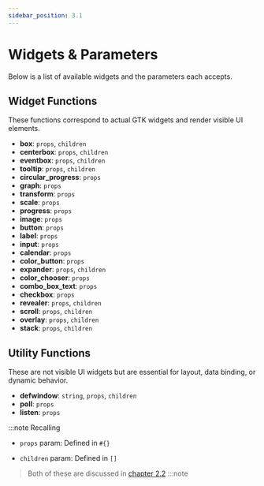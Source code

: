 ```yaml
---
sidebar_position: 3.1
---
```


# Widgets & Parameters

Below is a list of available widgets and the parameters each accepts.

## Widget Functions

These functions correspond to actual GTK widgets and render visible UI elements.

- **box**: `props`, `children`
- **centerbox**: `props`, `children`
- **eventbox**: `props`, `children`
- **tooltip**: `props`, `children`
- **circular_progress**: `props`
- **graph**: `props`
- **transform**: `props`
- **scale**: `props`
- **progress**: `props`
- **image**: `props`
- **button**: `props`
- **label**: `props`
- **input**: `props`
- **calendar**: `props`
- **color_button**: `props`
- **expander**: `props`, `children`
- **color_chooser**: `props`
- **combo_box_text**: `props`
- **checkbox**: `props`
- **revealer**: `props`, `children`
- **scroll**: `props`, `children`
- **overlay**: `props`, `children`
- **stack**: `props`, `children`

## Utility Functions

These are not visible UI widgets but are essential for layout, data binding, or dynamic behavior.

- **defwindow**: `string`, `props`, `children`
- **poll**: `props`
- **listen**: `props`

:::note Recalling

- `props` param: Defined in `#{}`

- `children` param: Defined in `[]`

> Both of these are discussed in [chapter 2.2](/docs/config_and_syntax/config_fundamentals.md)
> :::note
